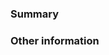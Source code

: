 <!--
This project is a very thin loading wraper around the Terminal JS SDK. Please only file issues
here that you believe represent bugs with the loader, not the SDK itself.

If you're having general trouble with the Terminal JS SDK or your Stripe integration,
please reach out to us using the form at https://support.stripe.com/email or
come chat  live with our developers in on https://stripe.com/go/developer-chat.
We're very proud of our level of service, and we're more than happy to help you out with your integration.
-->

### Summary

<!-- For bug reports, include detailed steps to reproduce or a minimal reproduction of the issue -->

### Other information

<!-- Is this specific to a specific bundler or browser, or does it happen in anywhere? -->
